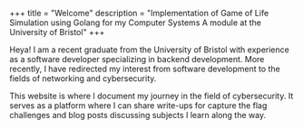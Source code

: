 +++
title = "Welcome"
description = "Implementation of Game of Life Simulation using Golang for my Computer Systems A module at the University of Bristol"
+++

Heya!
I am a recent graduate from the University of Bristol with experience as a software developer specializing in backend development. More recently, I have redirected my interest from software development to the fields of networking and cybersecurity.   


This website is where I document my journey in the field of cybersecurity. It serves as a platform where I can share write-ups for capture the flag challenges and blog posts discussing subjects I learn along the way.